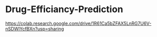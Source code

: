 # Drug-Efficiancy-Prediction
https://colab.research.google.com/drive/1R61Ca5bZFAX5LnRG7U6V-nSDWlYcfBXn?usp=sharing
